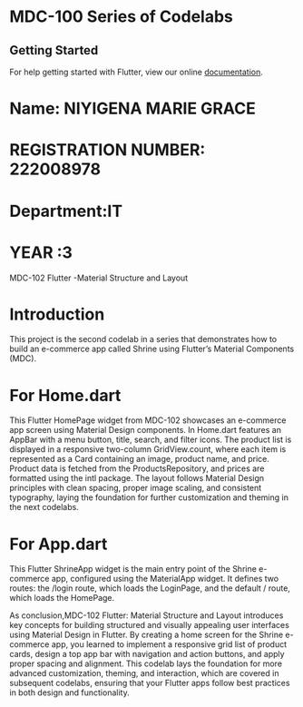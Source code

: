 # MDC-100 Series of Codelabs

## Getting Started

For help getting started with Flutter, view our online
[documentation](https://flutter.io/).

# Name: NIYIGENA MARIE GRACE
# REGISTRATION NUMBER: 222008978
# Department:IT
# YEAR :3  

MDC-102 Flutter -Material Structure and Layout 

# Introduction 
This project is the second codelab in a series that demonstrates how to build an e-commerce app called Shrine using Flutter’s Material Components (MDC).

# For Home.dart
This Flutter HomePage widget from MDC-102 showcases an e-commerce app screen using Material Design components. In Home.dart features an AppBar with a menu button, title, search, and filter icons. The product list is displayed in a responsive two-column GridView.count, where each item is represented as a Card containing an image, product name, and price. Product data is fetched from the ProductsRepository, and prices are formatted using the intl package. The layout follows Material Design principles with clean spacing, proper image scaling, and consistent typography, laying the foundation for further customization and theming in the next codelabs.

# For App.dart 
This Flutter ShrineApp widget is the main entry point of the Shrine e-commerce app, configured using the MaterialApp widget.  It defines two routes: the /login route, which loads the LoginPage, and the default / route, which loads the HomePage.


As conclusion,MDC-102 Flutter: Material Structure and Layout introduces key concepts for building structured and visually appealing user interfaces using Material Design in Flutter. By creating a home screen for the Shrine e-commerce app, you learned to implement a responsive grid list of product cards, design a top app bar with navigation and action buttons, and apply proper spacing and alignment. This codelab lays the foundation for more advanced customization, theming, and interaction, which are covered in subsequent codelabs, ensuring that your Flutter apps follow best practices in both design and functionality.

